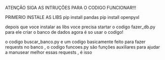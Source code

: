 ATENÇÃO SIGA AS INTRUÇÕES PARA O CODIGO FUNCIONAR!!!

PRIMERIO INSTALE AS LIBS
pip install pandas
pip install openpyxl

depois que voce instalar as libs voce precisa startar o codigo fazer_db.py para ele criar o banco de dados
agora é so usar o codigo!

o codigo buscar_banco.py e um codigo basicamente feito para fazer requests no banco , o codigo funcoes.py são funções auxiliares para ajudar a manusear melhor essas requests , é isso
